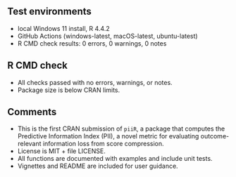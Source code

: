 ## Test environments
* local Windows 11 install, R 4.4.2
* GitHub Actions (windows-latest, macOS-latest, ubuntu-latest)
* R CMD check results: 0 errors, 0 warnings, 0 notes

## R CMD check
* All checks passed with no errors, warnings, or notes.
* Package size is below CRAN limits.

## Comments
* This is the first CRAN submission of `piiR`, a package that computes the Predictive Information Index (PII), a novel metric for evaluating outcome-relevant information loss from score compression.
* License is MIT + file LICENSE.
* All functions are documented with examples and include unit tests.
* Vignettes and README are included for user guidance.


